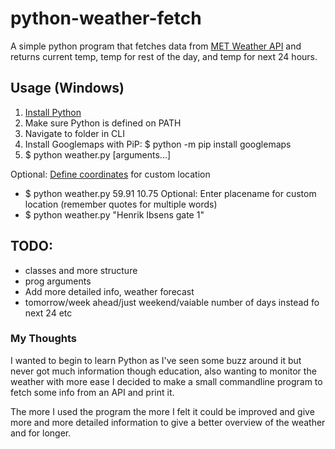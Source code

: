 # python-weather-fetch

A simple python program that fetches data from [MET Weather API](https://api.met.no/weatherapi) and returns current temp, temp for rest of the day, and temp for next 24 hours.

## Usage (Windows)
1. [Install Python](https://www.python.org/downloads/)
2. Make sure Python is defined on PATH
3. Navigate to folder in CLI
4. Install Googlemaps with PiP: $ python -m pip install googlemaps
5. $ python weather.py [arguments...]

Optional: [Define coordinates](https://www.latlong.net) for custom location
- $ python weather.py 59.91 10.75
Optional: Enter placename for custom location (remember quotes for multiple words)
- $ python weather.py "Henrik Ibsens gate 1"

## TODO:
- classes and more structure
- prog arguments
- Add more detailed info, weather forecast
- tomorrow/week ahead/just weekend/vaiable number of days instead fo next 24 etc

### My Thoughts

I wanted to begin to learn Python as I've seen some buzz around it but never got much information though education, also wanting to monitor the weather with more ease I decided to make a small commandline program to fetch some info from an API and print it.

The more I used the program the more I felt it could be improved and give more and more detailed information to give a better overview of the weather and for longer.